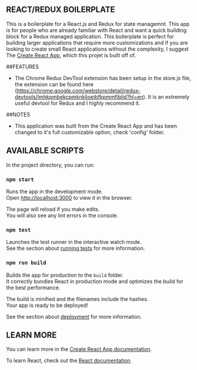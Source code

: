 ## REACT/REDUX BOILERPLATE
This is a boilerplate for a React.js and Redux for state managemnt. This app is for people who are already familiar with React and want a quick building block for a Redux managed application.
This boilerplate is perfect for building larger applications that require more customizations and if you are looking to create small React applications without the complexity, I suggest The [Create React App](https://github.com/facebook/create-react-app), which this projet is built off of.

##FEATURES
 - The Chrome Redux DevTool extension has been setup in the store.js file, the extension can be found here (https://chrome.google.com/webstore/detail/redux-devtools/lmhkpmbekcpmknklioeibfkpmmfibljd?hl=en). It is an extremely useful devtool for Redux and I highly recommend it.

##NOTES
 - This application was built from the Create React App and has been changed to it's full customizable option, check 'config' folder.

## AVAILABLE SCRIPTS

In the project directory, you can run:

### `npm start`

Runs the app in the development mode.<br>
Open [http://localhost:3000](http://localhost:3000) to view it in the browser.

The page will reload if you make edits.<br>
You will also see any lint errors in the console.

### `npm test`

Launches the test runner in the interactive watch mode.<br>
See the section about [running tests](https://facebook.github.io/create-react-app/docs/running-tests) for more information.

### `npm run build`

Builds the app for production to the `build` folder.<br>
It correctly bundles React in production mode and optimizes the build for the best performance.

The build is minified and the filenames include the hashes.<br>
Your app is ready to be deployed!

See the section about [deployment](https://facebook.github.io/create-react-app/docs/deployment) for more information.

## LEARN MORE

You can learn more in the [Create React App documentation](https://facebook.github.io/create-react-app/docs/getting-started).

To learn React, check out the [React documentation](https://reactjs.org/).